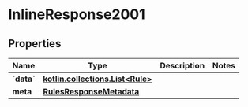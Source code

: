 
# InlineResponse2001

## Properties
Name | Type | Description | Notes
------------ | ------------- | ------------- | -------------
**&#x60;data&#x60;** | [**kotlin.collections.List&lt;Rule&gt;**](Rule.md) |  | 
**meta** | [**RulesResponseMetadata**](RulesResponseMetadata.md) |  | 



